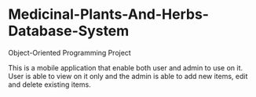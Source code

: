 # Medicinal-Plants-And-Herbs-Database-System
Object-Oriented Programming Project

This is a mobile application that enable both user and admin to use on it. <br>
User is able to view on it only and the admin is able to add new items, edit and delete existing items. 
